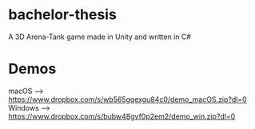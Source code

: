 # bachelor-thesis
A 3D Arena-Tank game made in Unity and written in C#
# Demos
macOS	  —>	https://www.dropbox.com/s/wb565gqexgu84c0/demo_macOS.zip?dl=0
Windows	—>	https://www.dropbox.com/s/bubw48gvf0p2em2/demo_win.zip?dl=0

